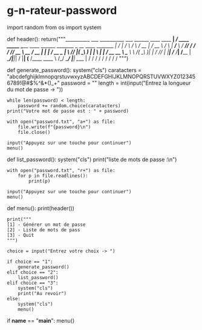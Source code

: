 # g-n-rateur-password
import random
from os import system

def header():
    return("""__________                   ___               __________                                                ___
\______   \____    ____   __| _/ ____   _____  \______   \____    ______ _______  _  __ ____ _______  __| _/
 |       _/__  \  /    \ / __ | / __ \ /     \  |     ___/__  \  /  ___//  ___/ \/ \/ // __ \\_  __ \/ __ | 
 |    |   \/ __ \_   |  \ /_/ |(  \_\ )  | |  \ |    |    / __ \_\___ \ \___ \ \     /(  \_\ )|  | \/ /_/ | 
 |____|_  /____  /___|  /____ | \____/|__|_|  / |____|   (____  /____  \____  \ \/\_/  \____/ |__|  \____ | 
        \/     \/     \/     \/             \/                \/     \/     \/                           \/ 
""")

def generate_password():
    system("cls")
    caratacters = "abcdefghijklmnopqrstuvwxyzABCDEFGHIJKLMNOPQRSTUVWXYZ0123456789!@#$%^&*()_+"
    password = ""
    length = int(input("Entrez la longueur du mot de passe -> "))

    while len(password) < length:
        password += random.choice(caratacters)
    print("Votre mot de passe est : " + password)

    with open("password.txt", "a+") as file:
        file.write(f"{password}\n")
        file.close()

    input("Appuyez sur une touche pour continuer")
    menu()

def list_password():
    system("cls")
    print("liste de mots de passe :\n")

    with open("password.txt", "r+") as file:
        for p in file.readlines():
            print(p)

    input("Appuyez sur une touche pour continuer")
    menu()

def menu():
    print(header())

    print("""
    [1] - Générer un mot de passe
    [2] - Liste de mots de pass
    [3] - Quit
    """)

    choice = input("Entrez votre choix -> ")

    if choice == "1":
        generate_password()
    elif choice == "2":
        list_password()
    elif choice == "3":
        system("cls")
        print("Au revoir")
    else:
        system("cls")
        menu()


if __name__ == "__main__":
    menu()
